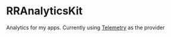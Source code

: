 # RRAnalyticsKit

Analytics for my apps. Currently using [Telemetry](https://apptelemetry.io) as the provider
